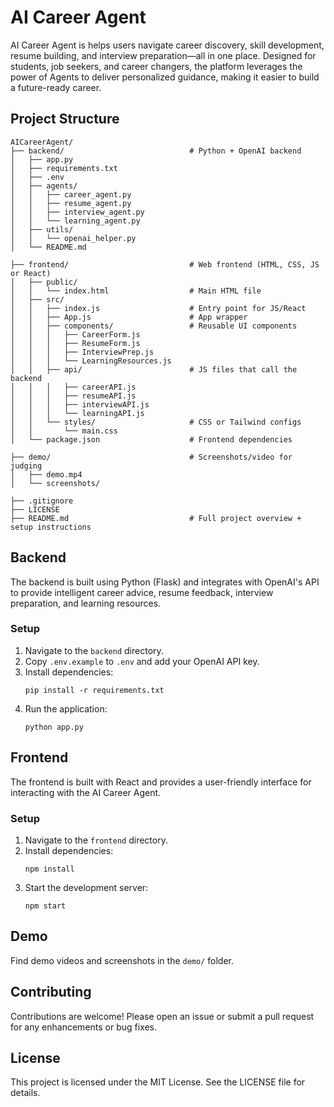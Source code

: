 # AI Career Agent

AI Career Agent is helps users navigate career discovery, skill development, resume building, and interview preparation—all in one place. Designed for students, job seekers, and career changers, the platform leverages the power of Agents to deliver personalized guidance, making it easier to build a future-ready career.

## Project Structure

```
AICareerAgent/
├── backend/                            # Python + OpenAI backend
│   ├── app.py
│   ├── requirements.txt
│   ├── .env
│   ├── agents/
│   │   ├── career_agent.py
│   │   ├── resume_agent.py
│   │   ├── interview_agent.py
│   │   └── learning_agent.py
│   ├── utils/
│   │   └── openai_helper.py
│   └── README.md

├── frontend/                           # Web frontend (HTML, CSS, JS or React)
│   ├── public/
│   │   └── index.html                  # Main HTML file
│   ├── src/
│   │   ├── index.js                    # Entry point for JS/React
│   │   ├── App.js                      # App wrapper
│   │   ├── components/                 # Reusable UI components
│   │   │   ├── CareerForm.js
│   │   │   ├── ResumeForm.js
│   │   │   ├── InterviewPrep.js
│   │   │   └── LearningResources.js
│   │   ├── api/                        # JS files that call the backend
│   │   │   ├── careerAPI.js
│   │   │   ├── resumeAPI.js
│   │   │   ├── interviewAPI.js
│   │   │   └── learningAPI.js
│   │   └── styles/                     # CSS or Tailwind configs
│   │       └── main.css
│   └── package.json                    # Frontend dependencies

├── demo/                               # Screenshots/video for judging
│   ├── demo.mp4
│   └── screenshots/

├── .gitignore
├── LICENSE
├── README.md                           # Full project overview + setup instructions
```

## Backend

The backend is built using Python (Flask) and integrates with OpenAI's API to provide intelligent career advice, resume feedback, interview preparation, and learning resources.

### Setup

1. Navigate to the `backend` directory.
2. Copy `.env.example` to `.env` and add your OpenAI API key.
3. Install dependencies:
   ```
   pip install -r requirements.txt
   ```
4. Run the application:
   ```
   python app.py
   ```

## Frontend

The frontend is built with React and provides a user-friendly interface for interacting with the AI Career Agent.

### Setup

1. Navigate to the `frontend` directory.
2. Install dependencies:
   ```
   npm install
   ```
3. Start the development server:
   ```
   npm start
   ```

## Demo

Find demo videos and screenshots in the `demo/` folder.

## Contributing

Contributions are welcome! Please open an issue or submit a pull request for any enhancements or bug fixes.

## License

This project is licensed under the MIT License. See the LICENSE file for details.
